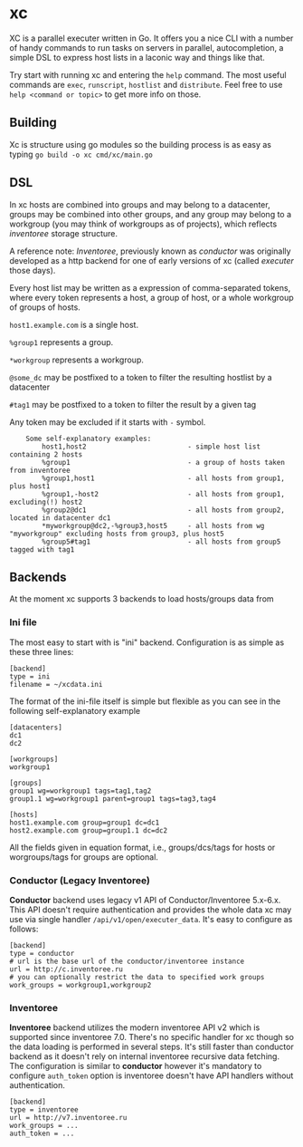 # xc

XC is a parallel executer written in Go. It offers you a nice CLI with a number of handy commands to run tasks on servers in parallel, autocompletion, a simple DSL to express host lists in a laconic way and things like that.

Try start with running xc and entering the `help` command. The most useful commands are `exec`, `runscript`, `hostlist` and `distribute`. Feel free to use `help <command or topic>` to get more info on those.

## Building

Xc is structure using go modules so the building process is as easy as typing `go build -o xc cmd/xc/main.go`

## DSL

In xc hosts are combined into groups and may belong to a datacenter, groups may be combined into other groups, and any group may belong to a workgroup (you may think of workgroups as of projects), which reflects _inventoree_ storage structure.

A reference note: _Inventoree_, previously known as _conductor_ was originally developed as a http backend for one of early versions of xc (called _executer_ those days).

Every host list may be written as a expression of comma-separated tokens, where every token represents a host, a group of host, or a whole workgroup of groups of hosts.

`host1.example.com` is a single host.

`%group1` represents a group.

`*workgroup` represents a workgroup.

`@some_dc` may be postfixed to a token to filter the resulting hostlist by a datacenter

`#tag1` may be postfixed to a token to filter the result by a given tag

Any token may be excluded if it starts with `-` symbol.

```
    Some self-explanatory examples:
        host1,host2                         - simple host list containing 2 hosts
        %group1                             - a group of hosts taken from inventoree
        %group1,host1                       - all hosts from group1, plus host1
        %group1,-host2                      - all hosts from group1, excluding(!) host2
        %group2@dc1                         - all hosts from group2, located in datacenter dc1
        *myworkgroup@dc2,-%group3,host5     - all hosts from wg "myworkgroup" excluding hosts from group3, plus host5
        %group5#tag1                        - all hosts from group5 tagged with tag1
```

## Backends

At the moment xc supports 3 backends to load hosts/groups data from

### Ini file

The most easy to start with is "ini" backend. Configuration is as simple as these three lines:

```
[backend]
type = ini
filename = ~/xcdata.ini
```

The format of the ini-file itself is simple but flexible as you can see in the following self-explanatory example

```
[datacenters]
dc1
dc2

[workgroups]
workgroup1

[groups]
group1 wg=workgroup1 tags=tag1,tag2
group1.1 wg=workgroup1 parent=group1 tags=tag3,tag4

[hosts]
host1.example.com group=group1 dc=dc1
host2.example.com group=group1.1 dc=dc2
```

All the fields given in equation format, i.e., groups/dcs/tags for hosts or worgroups/tags for groups are optional.

### Conductor (Legacy Inventoree)

**Conductor** backend uses legacy v1 API of Conductor/Inventoree 5.x-6.x. This API doesn't require authentication
and provides the whole data xc may use via single handler `/api/v1/open/executer_data`. It's easy to configure as follows:

```
[backend]
type = conductor
# url is the base url of the conductor/inventoree instance
url = http://c.inventoree.ru
# you can optionally restrict the data to specified work groups
work_groups = workgroup1,workgroup2
```

### Inventoree

**Inventoree** backend utilizes the modern inventoree API v2 which is supported since inventoree 7.0. There's no specific handler for xc though so the data loading is performed in several steps. It's still faster than conductor backend as it doesn't rely on internal inventoree recursive data fetching. The configuration is similar to **conductor** however it's mandatory to configure `auth_token` option is inventoree doesn't have API handlers without authentication.

```
[backend]
type = inventoree
url = http://v7.inventoree.ru
work_groups = ...
auth_token = ...
```
